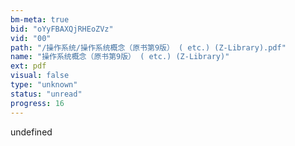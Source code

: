 ```yaml
---
bm-meta: true
bid: "oYyFBAXQjRHEoZVz"
vid: "00"
path: "/操作系统/操作系统概念（原书第9版） ( etc.) (Z-Library).pdf"
name: "操作系统概念（原书第9版） ( etc.) (Z-Library)"
ext: pdf
visual: false
type: "unknown"
status: "unread"
progress: 16
---
```

undefined